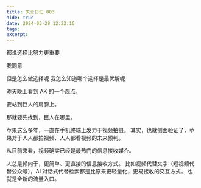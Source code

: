 ```yaml
---
title: 失业日记 003
hide: true
date: 2024-03-28 12:22:16
tags:
excerpt:
---
```


都说选择比努力更重要

我同意

但是怎么做选择呢 我怎么知道哪个选择是最优解呢

昨天晚上看到 AK 的一个观点。

要站到巨人的肩膀上。

那就要先找到，巨人在哪里。

苹果这么多年，一直在手机终端上发力于视频拍摄。
其实，也就侧面验证了，苹果对于人人都拍视频、人人都看视频的未来预判。

从目前来看，视频确实已经是最热门的信息接收媒介。

人总是倾向于，更简单、更直接的信息接收方式。
比如视频代替文字（短视频代替公众号），AI 对话式代替检索都是比原来更轻量化，更易接收的交互方式。
也就是全新的流量入口。

